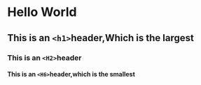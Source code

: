 # Hello World
## This is an `<h1>`header,Which is the largest
### This is an `<H2>`header
#### This is an `<H6>`header,which is the smallest
